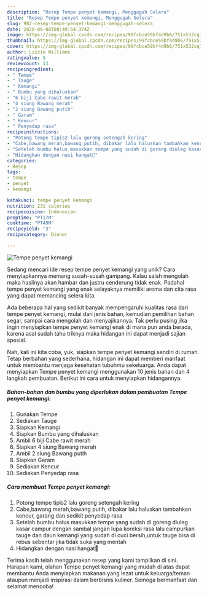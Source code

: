 ```yaml
---
description: "Resep Tempe penyet kemangi, Menggugah Selera"
title: "Resep Tempe penyet kemangi, Menggugah Selera"
slug: 982-resep-tempe-penyet-kemangi-menggugah-selera
date: 2020-06-08T08:49:54.374Z
image: https://img-global.cpcdn.com/recipes/99fcbce59bf4d9b6/751x532cq70/tempe-penyet-kemangi-foto-resep-utama.jpg
thumbnail: https://img-global.cpcdn.com/recipes/99fcbce59bf4d9b6/751x532cq70/tempe-penyet-kemangi-foto-resep-utama.jpg
cover: https://img-global.cpcdn.com/recipes/99fcbce59bf4d9b6/751x532cq70/tempe-penyet-kemangi-foto-resep-utama.jpg
author: Lizzie Williams
ratingvalue: 5
reviewcount: 13
recipeingredient:
- " Tempe"
- " Tauge"
- " Kemangi"
- " Bumbu yang dihaluskan"
- "6 biji Cabe rawit merah"
- "4 siung Bawang merah"
- "2 siung Bawang putih"
- " Garam"
- " Kencur"
- " Penyedap rasa"
recipeinstructions:
- "Potong tempe tipis2 lalu goreng setengah kering"
- "Cabe,bawang merah,bawang putih, dibakar lalu haluskan tambahkan kencur, garang dan sedikit penyedap rasa"
- "Setelah bumbu halus masukkan tempe yang sudah di goreng diuleg kasar campur dengan sambal jangan lupa koreksi rasa lalu campurkan tauge dan daun kemangi yang sudah di cuci bersih,untuk tauge bisa di rebus sebentar jika tidak suka yang mentah"
- "Hidangkan dengan nasi hangat🤗"
categories:
- Resep
tags:
- tempe
- penyet
- kemangi

katakunci: tempe penyet kemangi 
nutrition: 231 calories
recipecuisine: Indonesian
preptime: "PT17M"
cooktime: "PT49M"
recipeyield: "3"
recipecategory: Dinner

---
```



![Tempe penyet kemangi](https://img-global.cpcdn.com/recipes/99fcbce59bf4d9b6/751x532cq70/tempe-penyet-kemangi-foto-resep-utama.jpg)

Sedang mencari ide resep tempe penyet kemangi yang unik? Cara menyiapkannya memang susah-susah gampang. Kalau salah mengolah maka hasilnya akan hambar dan justru cenderung tidak enak. Padahal tempe penyet kemangi yang enak selayaknya memiliki aroma dan cita rasa yang dapat memancing selera kita.

Ada beberapa hal yang sedikit banyak mempengaruhi kualitas rasa dari tempe penyet kemangi, mulai dari jenis bahan, kemudian pemilihan bahan segar, sampai cara mengolah dan menyajikannya. Tak perlu pusing jika ingin menyiapkan tempe penyet kemangi enak di mana pun anda berada, karena asal sudah tahu triknya maka hidangan ini dapat menjadi sajian spesial.




Nah, kali ini kita coba, yuk, siapkan tempe penyet kemangi sendiri di rumah. Tetap berbahan yang sederhana, hidangan ini dapat memberi manfaat untuk membantu menjaga kesehatan tubuhmu sekeluarga. Anda dapat menyiapkan Tempe penyet kemangi menggunakan 10 jenis bahan dan 4 langkah pembuatan. Berikut ini cara untuk menyiapkan hidangannya.

<!--inarticleads1-->

##### Bahan-bahan dan bumbu yang diperlukan dalam pembuatan Tempe penyet kemangi:

1. Gunakan  Tempe
1. Sediakan  Tauge
1. Siapkan  Kemangi
1. Siapkan  Bumbu yang dihaluskan
1. Ambil 6 biji Cabe rawit merah
1. Siapkan 4 siung Bawang merah
1. Ambil 2 siung Bawang putih
1. Siapkan  Garam
1. Sediakan  Kencur
1. Sediakan  Penyedap rasa




<!--inarticleads2-->

##### Cara membuat Tempe penyet kemangi:

1. Potong tempe tipis2 lalu goreng setengah kering
1. Cabe,bawang merah,bawang putih, dibakar lalu haluskan tambahkan kencur, garang dan sedikit penyedap rasa
1. Setelah bumbu halus masukkan tempe yang sudah di goreng diuleg kasar campur dengan sambal jangan lupa koreksi rasa lalu campurkan tauge dan daun kemangi yang sudah di cuci bersih,untuk tauge bisa di rebus sebentar jika tidak suka yang mentah
1. Hidangkan dengan nasi hangat🤗




Terima kasih telah menggunakan resep yang kami tampilkan di sini. Harapan kami, olahan Tempe penyet kemangi yang mudah di atas dapat membantu Anda menyiapkan makanan yang lezat untuk keluarga/teman ataupun menjadi inspirasi dalam berbisnis kuliner. Semoga bermanfaat dan selamat mencoba!
